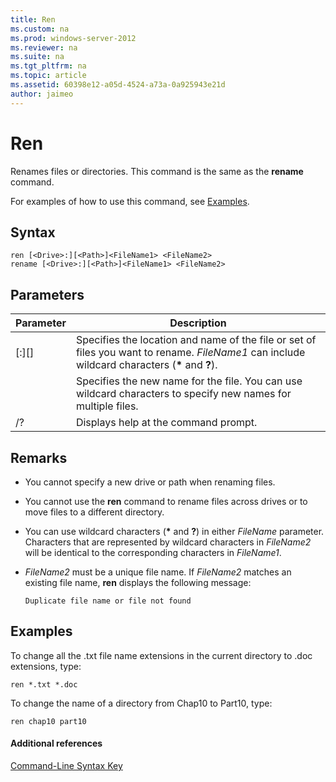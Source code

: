 ```yaml
---
title: Ren
ms.custom: na
ms.prod: windows-server-2012
ms.reviewer: na
ms.suite: na
ms.tgt_pltfrm: na
ms.topic: article
ms.assetid: 60398e12-a05d-4524-a73a-0a925943e21d
author: jaimeo
---
```

# Ren
Renames files or directories. This command is the same as the **rename** command.  
  
For examples of how to use this command, see [Examples](#BKMK_examples).  
  
## Syntax  
  
```  
ren [<Drive>:][<Path>]<FileName1> <FileName2>  
rename [<Drive>:][<Path>]<FileName1> <FileName2>  
```  
  
## Parameters  
  
|Parameter|Description|  
|-------------|---------------|  
|\[<Drive>:\]\[<Path>\]<FileName1>|Specifies the location and name of the file or set of files you want to rename. *FileName1* can include wildcard characters \(**\*** and **?**\).|  
|<FileName2>|Specifies the new name for the file. You can use wildcard characters to specify new names for multiple files.|  
|\/?|Displays help at the command prompt.|  
  
## Remarks  
  
-   You cannot specify a new drive or path when renaming files.  
  
-   You cannot use the **ren** command to rename files across drives or to move files to a different directory.  
  
-   You can use wildcard characters \(**\*** and **?**\) in either *FileName* parameter. Characters that are represented by wildcard characters in *FileName2* will be identical to the corresponding characters in *FileName1*.  
  
-   *FileName2* must be a unique file name. If *FileName2* matches an existing file name, **ren** displays the following message:  
  
    ```  
    Duplicate file name or file not found  
    ```  
  
## <a name="BKMK_examples"></a>Examples  
To change all the .txt file name extensions in the current directory to .doc extensions, type:  
  
```  
ren *.txt *.doc   
```  
  
To change the name of a directory from Chap10 to Part10, type:  
  
```  
ren chap10 part10   
```  
  
#### Additional references  
[Command-Line Syntax Key](../Topic/Command-Line-Syntax-Key.md)  
  
